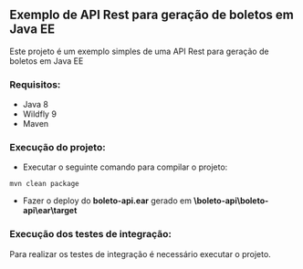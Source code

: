 ## Exemplo de API Rest para geração de boletos em Java EE

Este projeto é um exemplo simples de uma API Rest para geração de boletos em Java EE

### Requisitos:
* Java 8
* Wildfly 9
* Maven

### Execução do projeto:
* Executar o seguinte comando para compilar o projeto:
```
mvn clean package
```

* Fazer o deploy do **boleto-api.ear** gerado em **\boleto-api\boleto-api\ear\target**

### Execução dos testes de integração:

Para realizar os testes de integração é necessário executar o projeto.
